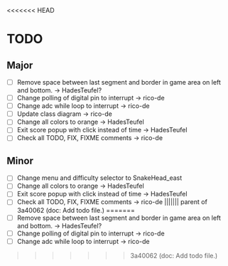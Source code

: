 <<<<<<< HEAD
# TODO

## Major

- [ ] Remove space between last segment and border in game area on left and bottom. -> HadesTeufel?
- [ ] Change polling of digital pin to interrupt -> rico-de
- [ ] Change adc while loop to interrupt -> rico-de
- [ ] Update class diagram -> rico-de
- [ ] Change all colors to orange -> HadesTeufel
- [ ] Exit score popup with click instead of time -> HadesTeufel
- [ ] Check all TODO, FIX, FIXME comments -> rico-de

## Minor

- [ ] Change menu and difficulty selector to SnakeHead_east
- [ ] Change all colors to orange -> HadesTeufel
- [ ] Exit score popup with click instead of time -> HadesTeufel
- [ ] Check all TODO, FIX, FIXME comments -> rico-de
||||||| parent of 3a40062 (doc: Add todo file.)
=======
- [ ] Remove space between last segment and border in game area on left and bottom. -> HadesTeufel?
- [ ] Change polling of digital pin to interrupt -> rico-de
- [ ] Change adc while loop to interrupt -> rico-de
>>>>>>> 3a40062 (doc: Add todo file.)
